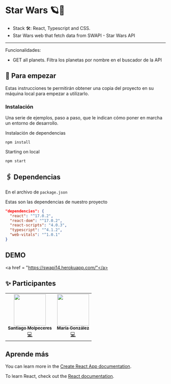 # Star Wars 🪐🚀
* Stack 🛠: React, Typescript and CSS.
* Star Wars web that fetch data from SWAPI - Star Wars API
---------------------------------------------------------------------------------------------
Funcionalidades: 
* GET all planets. Filtra los planetas por nombre en el buscador de la API

## 🚩 Para empezar 

Estas instrucciones te permitirán obtener una copia del proyecto en su máquina local para empezar a utilizarlo.

### Instalación

Una serie de ejemplos, paso a paso, que le indican cómo poner en marcha un entorno de desarrollo.

Instalación de dependencias

```
npm install
```

Starting on local

```
npm start
```

## 🖇 Dependencias

En el archivo de `package.json`

Estas son las dependencias de nuestro proyecto

```json
"dependencies": {
  "react": "^17.0.2",
  "react-dom": "^17.0.2",
  "react-scripts": "4.0.3",
  "typescript": "^4.1.2",
  "web-vitals": "^1.0.1"
}
```

## DEMO

<a href = "https://swapi14.herokuapp.com/"</a>

## ✨ Participantes

<!-- ALL-CONTRIBUTORS-LIST:START - Do not remove or modify this section -->
<!-- prettier-ignore-start -->
<!-- markdownlint-disable -->
<table>
  <tr>
    <td align="center"><a href="https://www.linkedin.com/in/santiago-molpeceres-d%C3%ADaz-ab9087211/"><img src="https://avatars.githubusercontent.com/u/54994511?v=4" width="100px;" alt=""/><br /><sub><b>Santiago Molpeceres</b></sub></a><br /><a href="https://github.com/smolpeceresd/Programacion_Internet" title="Code">💻</a></td>
    <td align="center"><a href="https://www.linkedin.com/in/mar%C3%ADa-gonz%C3%A1lez-herrero-56bb21177/"><img src="https://avatars.githubusercontent.com/u/43043718?v=4" width="100px;" alt=""/><br /><sub><b>María González</b></sub></a><br /><a href="https://github.com/mgh99/Programacion_sistemas_Internet" title="Code">💻</a></td>
  </tr>
</table>

<!-- markdownlint-restore -->
<!-- prettier-ignore-end -->

<!-- ALL-CONTRIBUTORS-LIST:END -->



## Aprende más

You can learn more in the [Create React App documentation](https://facebook.github.io/create-react-app/docs/getting-started).

To learn React, check out the [React documentation](https://reactjs.org/).
